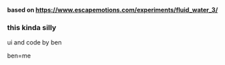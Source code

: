 **based on https://www.escapemotions.com/experiments/fluid_water_3/**

### this kinda silly


ui and code by ben

ben=me

